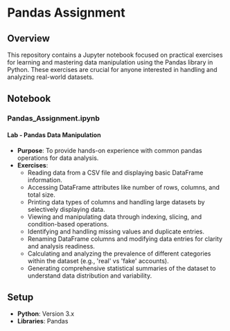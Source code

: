 # Pandas Assignment

## Overview

This repository contains a Jupyter notebook focused on practical exercises for learning and mastering data manipulation using the Pandas library in Python. These exercises are crucial for anyone interested in handling and analyzing real-world datasets.

## Notebook

### Pandas_Assignment.ipynb

#### Lab - Pandas Data Manipulation

- **Purpose**: To provide hands-on experience with common pandas operations for data analysis.
- **Exercises**:
  - Reading data from a CSV file and displaying basic DataFrame information.
  - Accessing DataFrame attributes like number of rows, columns, and total size.
  - Printing data types of columns and handling large datasets by selectively displaying data.
  - Viewing and manipulating data through indexing, slicing, and condition-based operations.
  - Identifying and handling missing values and duplicate entries.
  - Renaming DataFrame columns and modifying data entries for clarity and analysis readiness.
  - Calculating and analyzing the prevalence of different categories within the dataset (e.g., 'real' vs 'fake' accounts).
  - Generating comprehensive statistical summaries of the dataset to understand data distribution and variability.

## Setup

- **Python**: Version 3.x
- **Libraries**: Pandas

